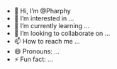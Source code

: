 - 👋 Hi, I’m @Pharphy
- 👀 I’m interested in ...
- 🌱 I’m currently learning ...
- 💞️ I’m looking to collaborate on ...
- 📫 How to reach me ...
- 😄 Pronouns: ...
- ⚡ Fun fact: ...

<!---
Pharphy/Pharphy is a ✨ special ✨ repository because its `README.md` (this file) appears on your GitHub profile.
You can click the Preview link to take a look at your changes.
--->
